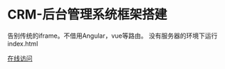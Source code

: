 # CRM-后台管理系统框架搭建

告别传统的iframe。不借用Angular，vue等路由。
没有服务器的环境下运行index.html

[在线访问](https://haoleiq.github.io/Ajax-SPA/)
